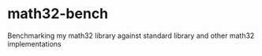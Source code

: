 # math32-bench
Benchmarking my math32 library against standard library and other math32 implementations
